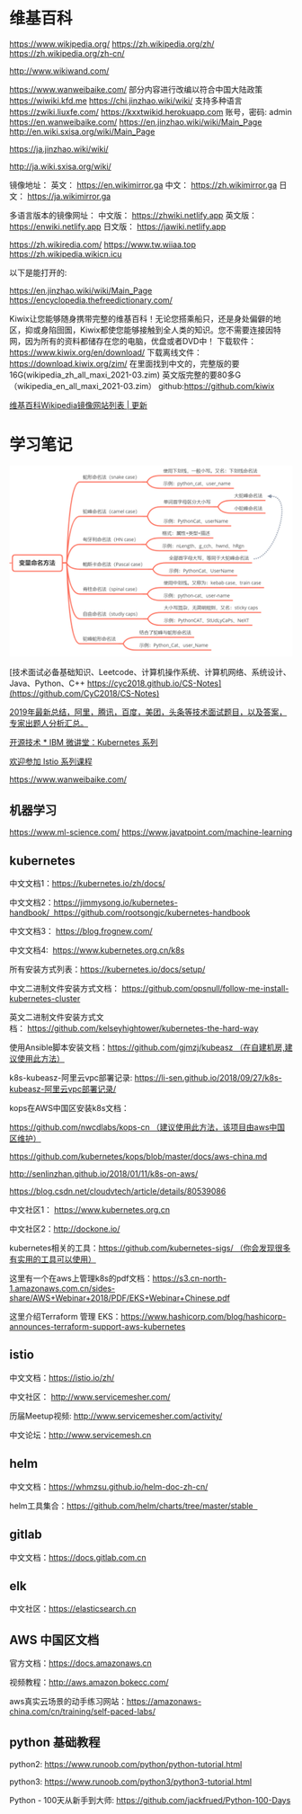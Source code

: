 # 维基百科
https://www.wikipedia.org/
https://zh.wikipedia.org/zh/
https://zh.wikipedia.org/zh-cn/

http://www.wikiwand.com/



https://www.wanweibaike.com/	部分内容进行改编以符合中国大陆政策	
https://wiwiki.kfd.me
https://chi.jinzhao.wiki/wiki/	支持多种语言	
https://zwiki.liuxfe.com/
https://kxxtwikid.herokuapp.com 	账号，密码: admin
https://en.wanweibaike.com/
https://en.jinzhao.wiki/wiki/Main_Page
http://en.wiki.sxisa.org/wiki/Main_Page	

https://ja.jinzhao.wiki/wiki/

http://ja.wiki.sxisa.org/wiki/

镜像地址：
英文： https://en.wikimirror.ga
中文： https://zh.wikimirror.ga
日文： https://ja.wikimirror.ga

多语言版本的镜像网址：
中文版： https://zhwiki.netlify.app
英文版： https://enwiki.netlify.app
日文版： https://jawiki.netlify.app

https://zh.wikiredia.com/
https://www.tw.wiiaa.top
https://zh.wikipedia.wikicn.icu

以下是能打开的:

https://en.jinzhao.wiki/wiki/Main_Page
https://encyclopedia.thefreedictionary.com/


Kiwix让您能够随身携带完整的维基百科！无论您搭乘船只，还是身处偏僻的地区，抑或身陷囹圄，Kiwix都使您能够接触到全人类的知识。您不需要连接因特网，因为所有的资料都储存在您的电脑，优盘或者DVD中！
下载软件：https://www.kiwix.org/en/download/
下载离线文件：https://download.kiwix.org/zim/ 
在里面找到中文的，完整版的要16G(wikipedia_zh_all_maxi_2021-03.zim)
英文版完整的要80多G（wikipedia_en_all_maxi_2021-03.zim）
github:https://github.com/kiwix

[维基百科Wikipedia镜像网站列表 | 更新](https://zgc261.com/wikipedia.html)

# 学习笔记

![](img/var-named.jpg)

[技术面试必备基础知识、Leetcode、计算机操作系统、计算机网络、系统设计、Java、Python、C++ https://cyc2018.github.io/CS-Notes](https://github.com/CyC2018/CS-Notes)

[2019年最新总结，阿里，腾讯，百度，美团，头条等技术面试题目，以及答案，专家出题人分析汇总。](https://github.com/0voice/interview_internal_reference)

[开源技术 * IBM 微讲堂：Kubernetes 系列](https://developer.ibm.com/cn/tv/2018/opentec-k8s/)

[欢迎参加 Istio 系列课程](https://developer.ibm.com/cn/os-academy-istio/)


https://www.wanweibaike.com/

## 机器学习
https://www.ml-science.com/
https://www.javatpoint.com/machine-learning

## kubernetes

中文文档1：https://kubernetes.io/zh/docs/

中文文档2：https://jimmysong.io/kubernetes-handbook/  https://github.com/rootsongjc/kubernetes-handbook

中文文档3： https://blog.frognew.com/

中文文档4:  https://www.kubernetes.org.cn/k8s

所有安装方式列表：https://kubernetes.io/docs/setup/

中文二进制文件安装方式文档： https://github.com/opsnull/follow-me-install-kubernetes-cluster

英文二进制文件安装方式文档： https://github.com/kelseyhightower/kubernetes-the-hard-way

使用Ansible脚本安装文档：https://github.com/gjmzj/kubeasz （在自建机房,建议使用此方法）

k8s-kubeasz-阿里云vpc部署记录: https://li-sen.github.io/2018/09/27/k8s-kubeasz-阿里云vpc部署记录/

kops在AWS中国区安装k8s文档：

https://github.com/nwcdlabs/kops-cn （建议使用此方法，该项目由aws中国区维护）

https://github.com/kubernetes/kops/blob/master/docs/aws-china.md

http://senlinzhan.github.io/2018/01/11/k8s-on-aws/

https://blog.csdn.net/cloudvtech/article/details/80539086

中文社区1： https://www.kubernetes.org.cn

中文社区2：http://dockone.io/

kubernetes相关的工具：https://github.com/kubernetes-sigs/ （你会发现很多有实用的工具可以使用）

这里有一个在aws上管理k8s的pdf文档：https://s3.cn-north-1.amazonaws.com.cn/sides-share/AWS+Webinar+2018/PDF/EKS+Webinar+Chinese.pdf

这里介绍Terraform 管理 EKS：https://www.hashicorp.com/blog/hashicorp-announces-terraform-support-aws-kubernetes


## istio

中文文档：https://istio.io/zh/

中文社区： http://www.servicemesher.com/

历届Meetup视频: http://www.servicemesher.com/activity/

中文论坛：http://www.servicemesh.cn


## helm

中文文档：https://whmzsu.github.io/helm-doc-zh-cn/

helm工具集合：https://github.com/helm/charts/tree/master/stable  

## gitlab

中文文档：https://docs.gitlab.com.cn

## elk

中文社区：https://elasticsearch.cn

## AWS 中国区文档

官方文档：https://docs.amazonaws.cn

视频教程：http://aws.amazon.bokecc.com/

aws真实云场景的动手练习网站：https://amazonaws-china.com/cn/training/self-paced-labs/

## python 基础教程

python2: https://www.runoob.com/python/python-tutorial.html

python3: https://www.runoob.com/python3/python3-tutorial.html

Python - 100天从新手到大师: https://github.com/jackfrued/Python-100-Days

